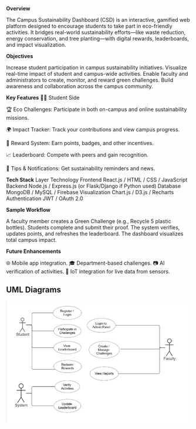**Overview**

The Campus Sustainability Dashboard (CSD) is an interactive, gamified web platform designed to encourage students to take part in eco-friendly activities. It bridges real-world sustainability efforts—like waste reduction, energy conservation, and tree planting—with digital rewards, leaderboards, and impact visualization.

**Objectives**

Increase student participation in campus sustainability initiatives.
Visualize real-time impact of student and campus-wide activities.
Enable faculty and administrators to create, monitor, and reward green challenges.
Build awareness and collaboration across the campus community.

**Key Features**
👩‍🎓 Student Side

🏆 Eco Challenges: Participate in both on-campus and online sustainability missions.

🌍 Impact Tracker: Track your contributions and view campus progress.

🎁 Reward System: Earn points, badges, and other incentives.

📈 Leaderboard: Compete with peers and gain recognition.

🔔 Tips & Notifications: Get sustainability reminders and news.


**Tech Stack**
Layer	Technology
Frontend	React.js / HTML / CSS / JavaScript
Backend	Node.js / Express.js (or Flask/Django if Python used)
Database	MongoDB / MySQL / Firebase
Visualization	Chart.js / D3.js / Recharts
Authentication	JWT / OAuth 2.0

**Sample Workflow**

A faculty member creates a Green Challenge (e.g., Recycle 5 plastic bottles).
Students complete and submit their proof.
The system verifies, updates points, and refreshes the leaderboard.
The dashboard visualizes total campus impact.


**Future Enhancements**

🌐 Mobile app integration.
🎓 Department-based challenges.
📷 AI verification of activities.
💚 IoT integration for live data from sensors.

## UML Diagrams ##
![image alt](https://github.com/Navin1422/Campus-Sustainability-Dashboard-CSD-/blob/ca8e3f0a06a13abbdd84d9fa40f6efb400b4f38d/git1.jpg)
